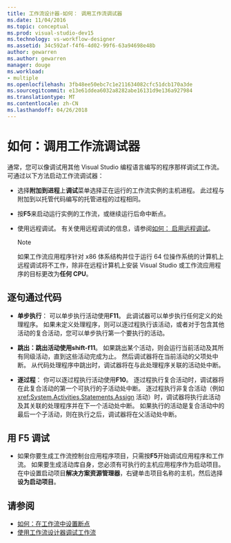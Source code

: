 ```yaml
---
title: 工作流设计器-如何： 调用工作流调试器
ms.date: 11/04/2016
ms.topic: conceptual
ms.prod: visual-studio-dev15
ms.technology: vs-workflow-designer
ms.assetid: 34c592af-f4f6-4d02-99f6-63a94698e48b
author: gewarren
ms.author: gewarren
manager: douge
ms.workload:
- multiple
ms.openlocfilehash: 3fb48ee50ebc7c1e211634082cfc51dcb170a3de
ms.sourcegitcommit: e13e61ddea6032a8282abe16131d9e136a927984
ms.translationtype: MT
ms.contentlocale: zh-CN
ms.lasthandoff: 04/26/2018
---
```

# <a name="how-to-invoke-the-workflow-debugger"></a>如何：调用工作流调试器

通常，您可以像调试用其他 Visual Studio 编程语言编写的程序那样调试工作流。 可通过以下方法启动工作流调试器：

-   选择**附加到进程**上**调试**菜单选择正在运行的工作流实例的主机进程。 此过程与附加到以托管代码编写的托管进程的过程相同。

-   按**F5**来启动运行实例的工作流，或继续运行后命中断点。

-   使用远程调试。 有关使用远程调试的信息，请参阅[如何： 启用远程调试](http://go.microsoft.com/fwlink/?LinkId=196257)。

    > [!NOTE]
    > 如果工作流应用程序针对 x86 体系结构并位于运行 64 位操作系统的计算机上远程调试将不工作，除非在远程计算机上安装 Visual Studio 或工作流应用程序的目标更改为**任何 CPU**。

## <a name="stepping-through-code"></a>逐句通过代码

-   **单步执行**： 可以单步执行活动使用**F11**。 此调试器可以单步执行任何定义的处理程序。 如果未定义处理程序，则可以逐过程执行该活动，或者对于包含其他活动的复合活动，您可以单步执行第一个要执行的活动。

-   **跳出：**跳出活动使用**shift-f11**。 如果跳出某个活动，则会运行当前活动及其所有同级活动，直到这些活动完成为止。 然后调试器将在当前活动的父项处中断。 从代码处理程序中跳出时，调试器将在与此处理程序关联的活动处中断。

-   **逐过程**： 你可以逐过程执行活动使用**F10**。 逐过程执行复合活动时，调试器将在此复合活动的第一个可执行的子活动处中断。 逐过程执行非复合活动（例如 <xref:System.Activities.Statements.Assign> 活动）时，调试器将执行此活动及其关联的处理程序并在下一个活动处中断。 如果执行的活动是复合活动中的最后一个子活动，则在执行之后，调试器将在父活动处中断。

## <a name="debugging-with-f5"></a>用 F5 调试

-   如果你要生成工作流控制台应用程序项目，只需按**F5**开始调试应用程序和工作流。 如果要生成活动库自身，您必须有可执行的主机应用程序作为启动项目。 在中设置启动项目**解决方案资源管理器**，右键单击项目名称的主机，然后选择**设为启动项目**。

## <a name="see-also"></a>请参阅

- [如何：在工作流中设置断点](../workflow-designer/how-to-set-breakpoints-in-workflows.md)
- [使用工作流设计器调试工作流](../workflow-designer/debugging-workflows-with-the-workflow-designer.md)